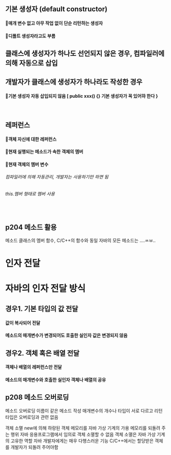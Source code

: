 ## 기본 생성자 (default constructor)
#### 🔸매개 변수 없고 아무 작업 없이 단순 리턴하는 생성자
#### 🔸디폴트 생성자라고도 부름
## 클래스에 생성자가 하나도 선언되지 않은 경우, 컴파일러에 의해 자동으로 삽입

## 개발자가 클래스에 생성자가 하나라도 작성한 경우
#### 🔸기본 생성자 자동 삽입되지 않음 [ public xxx() {} 기본 생성자가 꼭 있어햐 한다 }

<br/>

## 레퍼런스
#### 🔸객체 자신에 대한 레퍼런스
#### 🔸현재 실행되는 메소드가 속한 객체의 멤버
#### 🔸현재 객체의 멤버 변수
###### 컴파일러에 의해 자동관리, 개발자는 사용하기만 하면 됨
###### this.멤버 형태로 멤버 사용

<br/>

## p204 메소드 활용


메소드
클래스의 멤버 함수, C/C++의 함수와 동일
자바의 모든 메소드는 ....ㅆㅂ..


# 인자 전달

# 자바의 인자 전달 방식
## 경우1. 기본 타입의 값 전달
#### 값이 복사되어 전달
#### 메소드의 매개변수가 변경되어도 호출한 실인자 값은 변경되지 않음

## 경우2. 객체 혹은 배열 전달
#### 객체나 배열의 레퍼런스만 전달
#### 메소드의 매개변수와 호출한 실인자 객체나 배열의 공유



## p208 메소드 오버로딩

메소드 오버로딩
이름이 같은 메소드 작성
매개변수의 개수나 타입이 서로 다르고
리턴 타입은 오버로딩과 관련 없음

객체 소멸
new에 의해 하랑된 객체 메모리를 자바 가상 기계의 가용 메모리를 되돌려 주는 행위
자바 응용프로그램에서 임의로 객체 소멸할 수 없음
객체 소멸은 자바 가상 기계의 고유한 역할
자바 개발자에게는 매우 다행스러운 기능
C/C++에서는 할당받은 객체를 개발자가 되돌려 주어야함


